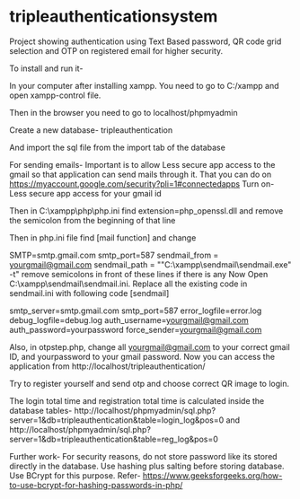 # tripleauthenticationsystem
Project showing authentication using Text Based password, QR code grid selection and OTP on registered email for higher security.

To install and run it-

In your computer after installing xampp. You need to go to C:/xampp and open xampp-control file. 

Then in the browser you need to go to localhost/phpmyadmin

Create a new database- tripleauthentication

And import the sql file from the import tab of the database

For sending emails-
Important is to allow Less secure app access to the gmail so that application can send mails through it. That you can do on https://myaccount.google.com/security?pli=1#connectedapps
Turn on- Less secure app access for your gmail id 

Then in C:\xampp\php\php.ini find extension=php_openssl.dll and remove the semicolon from the beginning of that line 

Then in php.ini file find [mail function] and change

SMTP=smtp.gmail.com
smtp_port=587
sendmail_from = yourgmail@gmail.com 
sendmail_path = "\"C:\xampp\sendmail\sendmail.exe\" -t"
remove semicolons in front of these lines if there is any
Now Open C:\xampp\sendmail\sendmail.ini. Replace all the existing code in sendmail.ini with following code
[sendmail]

smtp_server=smtp.gmail.com
smtp_port=587
error_logfile=error.log
debug_logfile=debug.log
auth_username=yourgmail@gmail.com
auth_password=yourpassword
force_sender=yourgmail@gmail.com  

Also, in otpstep.php, change all yourgmail@gmail.com to your correct gmail ID, and yourpassword to your gmail password.
Now you can access the application from http://localhost/tripleauthentication/ 

Try to register yourself and send otp and choose correct QR image to login.

The login total time and registration total time is calculated inside the database tables- http://localhost/phpmyadmin/sql.php?server=1&db=tripleauthentication&table=login_log&pos=0
and http://localhost/phpmyadmin/sql.php?server=1&db=tripleauthentication&table=reg_log&pos=0

Further work-
For security reasons, do not store password like its stored directly in the database. Use hashing plus salting before storing database. Use BCrypt for this purpose. Refer- https://www.geeksforgeeks.org/how-to-use-bcrypt-for-hashing-passwords-in-php/


